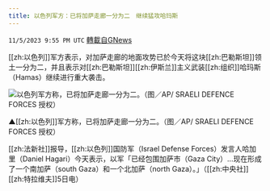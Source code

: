 ```yaml
---
title: 以色列军方：已将加萨走廊一分为二　继续猛攻哈玛斯
---
```

`11/5/2023 9:55 PM UTC` [轉載自GNews](https://gnews.org/articles/1926416)

[[zh:以色列]]军方表示，对加萨走廊的地面攻势已於今天将这块[[zh:巴勒斯坦]]领土一分为二，并且表示对[[zh:巴勒斯坦]][[zh:伊斯兰]]主义武装[[zh:组织]]哈玛斯（Hamas）继续进行重大袭击。

![以色列军方称，已将加萨走廊一分为二。（图／AP/ SRAELI DEFENCE FORCES 授权）](https://attach.setn.com/newsimages/2023/10/14/4363348-PH.jpg "以色列军方称，已将加萨走廊一分为二。（图／AP/ SRAELI DEFENCE FORCES 授权）")

▲[[zh:以色列]]军方称，已将加萨走廊一分为二。（图／AP/ SRAELI DEFENCE FORCES 授权）

[[zh:法新社]]报导，[[zh:以色列]]国防军（Israel Defense Forces）发言人哈加里（Daniel Hagari）今天表示，以军「已经包围加萨巿（Gaza City）&hellip;现在形成了一个南加萨（south Gaza）和一个北加萨（north Gaza）。」（[[zh:中央社]][[zh:特拉维夫]]5日电）
